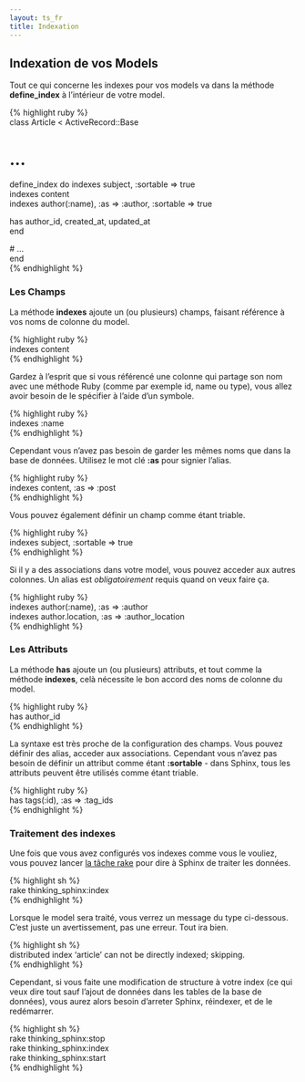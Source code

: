 ```yaml
---
layout: ts_fr
title: Indexation
---
```



Indexation de vos Models
------------------------

Tout ce qui concerne les indexes pour vos models va dans la méthode
**define\_index** à l’intérieur de votre model.

{% highlight ruby %}  
class Article < ActiveRecord::Base
  # ...

  define_index do
    indexes subject, :sortable => true  
 indexes content  
 indexes author(:name), :as =&gt; :author, :sortable =&gt; true

has author\_id, created\_at, updated\_at  
 end

\# …  
end  
{% endhighlight %}

### Les Champs

La méthode **indexes** ajoute un (ou plusieurs) champs, faisant
référence à vos noms de colonne du model.

{% highlight ruby %}  
indexes content  
{% endhighlight %}

Gardez à l’esprit que si vous référencé une colonne qui partage son nom
avec une méthode Ruby (comme par exemple id, name ou type), vous allez
avoir besoin de le spécifier à l’aide d’un symbole.

{% highlight ruby %}  
indexes :name  
{% endhighlight %}

Cependant vous n’avez pas besoin de garder les mêmes noms que dans la
base de données. Utilisez le mot clé **:as** pour signier l’alias.

{% highlight ruby %}  
indexes content, :as =&gt; :post  
{% endhighlight %}

Vous pouvez également définir un champ comme étant triable.

{% highlight ruby %}  
indexes subject, :sortable =&gt; true  
{% endhighlight %}

Si il y a des associations dans votre model, vous pouvez acceder aux
autres colonnes. Un alias est *obligatoirement* requis quand on veux
faire ça.

{% highlight ruby %}  
indexes author(:name), :as =&gt; :author  
indexes author.location, :as =&gt; :author\_location  
{% endhighlight %}

### Les Attributs

La méthode **has** ajoute un (ou plusieurs) attributs, et tout comme la
méthode **indexes**, celà nécessite le bon accord des noms de colonne du
model.

{% highlight ruby %}  
has author\_id  
{% endhighlight %}

La syntaxe est très proche de la configuration des champs. Vous pouvez
définir des alias, acceder aux associations. Cependant vous n’avez pas
besoin de définir un attribut comme étant **:sortable** - dans Sphinx,
tous les attributs peuvent être utilisés comme étant triable.

{% highlight ruby %}  
has tags(:id), :as =&gt; :tag\_ids  
{% endhighlight %}

### Traitement des indexes

Une fois que vous avez configurés vos indexes comme vous le vouliez,
vous pouvez lancer [la tâche rake](rake_tasks.html) pour dire à Sphinx
de traiter les données.

{% highlight sh %}  
rake thinking\_sphinx:index  
{% endhighlight %}

Lorsque le model sera traité, vous verrez un message du type ci-dessous.
C’est juste un avertissement, pas une erreur. Tout ira bien.

{% highlight sh %}  
distributed index ‘article’ can not be directly indexed; skipping.  
{% endhighlight %}

Cependant, si vous faite une modification de structure à votre index (ce
qui veux dire tout sauf l’ajout de données dans les tables de la base de
données), vous aurez alors besoin d’arreter Sphinx, réindexer, et de le
redémarrer.

{% highlight sh %}  
rake thinking\_sphinx:stop  
rake thinking\_sphinx:index  
rake thinking\_sphinx:start  
{% endhighlight %}
